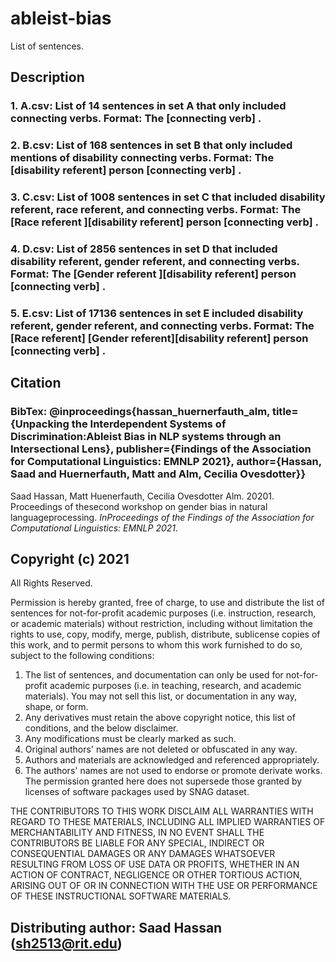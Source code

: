 # ableist-bias
List of sentences.

## Description

### 1. A.csv: List of 14 sentences in set A that only included connecting verbs. Format: The [connecting verb] <pre-dicted using BERT>.
### 2. B.csv: List of 168 sentences in set B that only included mentions of disability connecting verbs. Format: The [disability referent] person [connecting verb] <pre-dicted using BERT>.
### 3. C.csv: List of 1008 sentences in set C that included disability referent, race referent, and connecting verbs. Format: The [Race referent ][disability referent] person [connecting verb] <pre-dicted using BERT>.
### 4. D.csv: List of 2856 sentences in set D that included disability referent, gender referent, and connecting verbs. Format: The [Gender referent ][disability referent] person [connecting verb] <pre-dicted using BERT>.
### 5. E.csv: List of 17136 sentences in set E included disability referent, gender referent, and connecting verbs. Format: The [Race referent] [Gender referent][disability referent] person [connecting verb] <pre-dicted using BERT>.


## Citation 

### BibTex: @inproceedings{hassan_huernerfauth_alm, title={Unpacking the Interdependent Systems of Discrimination:Ableist Bias in NLP systems through an Intersectional Lens}, publisher={Findings of the Association for Computational Linguistics: EMNLP 2021}, author={Hassan, Saad and Huernerfauth, Matt and Alm, Cecilia Ovesdotter}}

Saad Hassan, Matt Huenerfauth, Cecilia Ovesdotter Alm. 20201.  Proceedings of thesecond workshop on gender bias in natural languageprocessing.  *InProceedings of the Findings of the Association for Computational Linguistics: EMNLP 2021*.



## Copyright (c) 2021 
All Rights Reserved.

Permission is hereby granted, free of charge, to use and distribute the 
list of sentences for not-for-profit academic purposes (i.e. instruction, research, or academic materials)
without restriction, including without limitation the rights to 
use, copy, modify, merge, publish, distribute, sublicense copies of this 
work, and to permit persons to whom this work furnished to do so, subject to 
the following conditions: 
1. The list of sentences, and documentation can only be used for 
not-for-profit academic purposes (i.e. in teaching, research, and 
academic materials). You may not sell this list, or 
documentation in any way, shape, or form. 
2. Any derivatives must retain the above copyright notice, this list of 
conditions, and the below disclaimer. 
3. Any modifications must be clearly marked as such. 
4. Original authors' names are not deleted or obfuscated in any way. 
5. Authors and materials are acknowledged and referenced appropriately. 
6. The authors' names are not used to endorse or promote derivate works. 
The permission granted here does not supersede those granted by licenses 
of software packages used by SNAG dataset. 

THE CONTRIBUTORS TO THIS WORK DISCLAIM ALL WARRANTIES WITH REGARD TO THESE 
MATERIALS, INCLUDING ALL IMPLIED WARRANTIES OF MERCHANTABILITY AND FITNESS, 
IN NO EVENT SHALL THE CONTRIBUTORS BE LIABLE FOR ANY SPECIAL, INDIRECT OR 
CONSEQUENTIAL DAMAGES OR ANY DAMAGES WHATSOEVER RESULTING FROM LOSS OF
USE DATA OR PROFITS, WHETHER IN AN ACTION OF CONTRACT, NEGLIGENCE OR OTHER TORTIOUS ACTION, ARISING OUT OF OR IN CONNECTION WITH THE USE OR PERFORMANCE OF THESE INSTRUCTIONAL SOFTWARE MATERIALS. 

## Distributing author: Saad Hassan (sh2513@rit.edu) 
